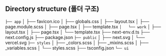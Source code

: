 ## Directory structure (폴더 구조)


`├── app`
│   ├── favicon.ico
│   ├── globals.css
│   ├── layout.tsx
│   ├── page.module.scss
│   ├── page.tsx
│   ├── template.tsx
`│   └── work`
│       ├── layout.tsx
│       ├── page.tsx
│       └── template.tsx
├── next-env.d.ts
├── next.config.js
├── package.json
`├── public`
│   ├── next.svg
│   └── vercel.svg
`├── styles`
│   ├── _colors.scss
│   ├── _mixins.scss
│   ├── _variables.scss
│   └── styles.scss
├── tsconfig.json
`└── ui`